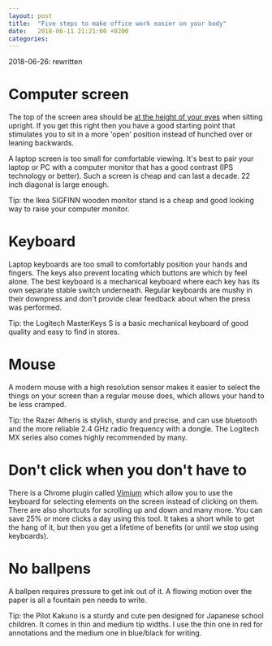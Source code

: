 ```yaml
---
layout: post
title:  "Five steps to make office work easier on your body"
date:   2018-06-11 21:21:00 +0200
categories:
---
```


2018-06-26: rewritten

# Computer screen

The top of the screen area should be [at the height of your eyes][wiki-ergonomics-pic] when sitting upright. If you get this right then you have a good starting point that stimulates you to sit in a more 'open' position instead of hunched over or leaning backwards.

A laptop screen is too small for comfortable viewing. It's best to pair your laptop or PC with a computer monitor that has a good contrast (IPS technology or better). Such a screen is cheap and can last a decade. 22 inch diagonal is large enough.

Tip: the Ikea SIGFINN wooden monitor stand is a cheap and good looking way to raise your computer monitor.

# Keyboard

Laptop keyboards are too small to comfortably position your hands and fingers. The keys also prevent locating which buttons are which by feel alone. The best keyboard is a mechanical keyboard where each key has its own separate stable switch underneath. Regular keyboards are mushy in their downpress and don't provide clear feedback about when the press was performed.

Tip: the Logitech MasterKeys S is a basic mechanical keyboard of good quality and easy to find in stores.

# Mouse

A modern mouse with a high resolution sensor makes it easier to select the things on your screen than a regular mouse does, which allows your hand to be less cramped.

Tip: the Razer Atheris is stylish, sturdy and precise, and can use bluetooth and the more reliable 2.4 GHz radio frequency with a dongle. The Logitech MX series also comes highly recommended by many.

# Don't click when you don't have to

There is a Chrome plugin called [Vimium][vimium] which allow you to use the keyboard for selecting elements on the screen instead of clicking on them. There are also shortcuts for scrolling up and down and many more. You can save 25% or more clicks a day using this tool. It takes a short while to get the hang of it, but then you get a lifetime of benefits (or until we stop using keyboards).

# No ballpens

A ballpen requires pressure to get ink out of it. A flowing motion over the paper is all a fountain pen needs to write.

Tip: the Pilot Kakuno is a sturdy and cute pen designed for Japanese school children. It comes in thin and medium tip widths. I use the thin one in red for annotations and the medium one in blue/black for writing.

[wiki-ergonomics-pic]:  https://en.wikipedia.org/wiki/Human_factors_and_ergonomics#/media/File:Computer_Workstation_Variables_cleanup.png
[vimium]:               https://vimium.github.io/
